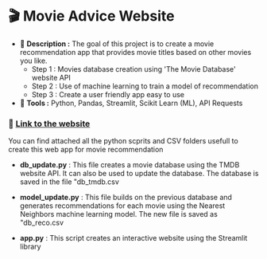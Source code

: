 
# 🎬 Movie Advice Website

- 📄 **Description :** The goal of this project is to create a movie recommendation app that provides movie titles based on other movies you like.
  -  Step 1 : Movies database creation using 'The Movie Database' website API
  -  Step 2 : Use of machine learning to train a model of recommendation
  -  Step 3 : Create a user friendly app easy to use
- 🔧 **Tools :** Python, Pandas, Streamlit, Scikit Learn (ML), API Requests


### 🌟 [Link to the website](https://movie-advice.streamlit.app)

You can find attached all the python scprits and CSV folders usefull to create this web app for movie recommendation 

- **db_update.py** :
This file creates a movie database using the TMDB website API. It can also be used to update the database. The database is saved in the file "db_tmdb.csv

- **model_update.py** : This file builds on the previous database and generates recommendations for each movie using the Nearest Neighbors machine learning model. The new file is saved as "db_reco.csv

- **app.py** : This script creates an interactive website using the Streamlit library

